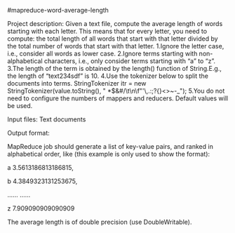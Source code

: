 #mapreduce-word-average-length

Project description:
Given a text file, compute the average length of words starting with each letter. This means that for every letter, you need to compute: the total length of all words that start with that letter divided by the total number of words that start with that letter.
1.Ignore the letter case, i.e., consider all words as lower case.
2.Ignore terms starting with non-alphabetical characters, i.e., only
consider terms starting with “a” to “z”.
3.The length of the term is obtained by the length() function of String.E.g., the length of “text234sdf” is 10.
4.Use the tokenizer below to split the documents into terms.
StringTokenizer itr = new StringTokenizer(value.toString(), " *$&#/\t\n\f\"'\\,.:;?![](){}<>~-_");
5.You do not need to configure the numbers of mappers and reducers. Default values will be used.

Input files:
Text documents

Output format:

MapReduce job should generate a list of key-value pairs, and ranked in alphabetical order, like (this example is only used to show the format):

a 3.5613186813186815,

b 4.3849323131253675,

...... ......

z 7.909090909090909

The average length is of double precision (use DoubleWritable).
